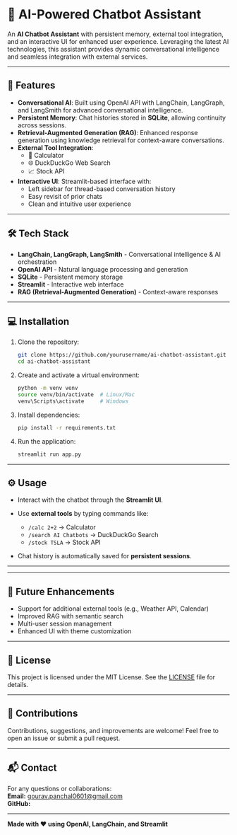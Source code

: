 # 🤖 AI-Powered Chatbot Assistant

An **AI Chatbot Assistant** with persistent memory, external tool integration, and an interactive UI for enhanced user experience. Leveraging the latest AI technologies, this assistant provides dynamic conversational intelligence and seamless integration with external services.

---

## 🚀 Features

- **Conversational AI**: Built using OpenAI API with LangChain, LangGraph, and LangSmith for advanced conversational intelligence.  
- **Persistent Memory**: Chat histories stored in **SQLite**, allowing continuity across sessions.  
- **Retrieval-Augmented Generation (RAG)**: Enhanced response generation using knowledge retrieval for context-aware conversations.  
- **External Tool Integration**:
  - 🧮 Calculator  
  - 🌐 DuckDuckGo Web Search  
  - 📈 Stock API  
- **Interactive UI**: Streamlit-based interface with:
  - Left sidebar for thread-based conversation history  
  - Easy revisit of prior chats  
  - Clean and intuitive user experience  

---

## 🛠️ Tech Stack

- **LangChain, LangGraph, LangSmith** - Conversational intelligence & AI orchestration  
- **OpenAI API** - Natural language processing and generation  
- **SQLite** - Persistent memory storage  
- **Streamlit** - Interactive web interface  
- **RAG (Retrieval-Augmented Generation)** - Context-aware responses  

---

## 💻 Installation

1. Clone the repository:
    ```bash
    git clone https://github.com/yourusername/ai-chatbot-assistant.git
    cd ai-chatbot-assistant
    ```
2. Create and activate a virtual environment:
    ```bash
    python -m venv venv
    source venv/bin/activate  # Linux/Mac
    venv\Scripts\activate     # Windows
    ```
3. Install dependencies:
    ```bash
    pip install -r requirements.txt
    ```
4. Run the application:
    ```bash
    streamlit run app.py
    ```

---

## ⚙️ Usage

- Interact with the chatbot through the **Streamlit UI**.  
- Use **external tools** by typing commands like:
  - `/calc 2+2` → Calculator  
  - `/search AI Chatbots` → DuckDuckGo Search  
  - `/stock TSLA` → Stock API  

- Chat history is automatically saved for **persistent sessions**.

---


---

## 🌟 Future Enhancements

- Support for additional external tools (e.g., Weather API, Calendar)  
- Improved RAG with semantic search  
- Multi-user session management  
- Enhanced UI with theme customization  

---

## 📄 License

This project is licensed under the MIT License. See the [LICENSE](LICENSE) file for details.

---

## 🤝 Contributions

Contributions, suggestions, and improvements are welcome! Feel free to open an issue or submit a pull request.

---

## 📬 Contact

For any questions or collaborations:  
**Email:** gourav.panchal0601@gmail.com  
**GitHub:** [](https://github.com/Gouravpanchal0601)

---

**Made with ❤️ using OpenAI, LangChain, and Streamlit**

